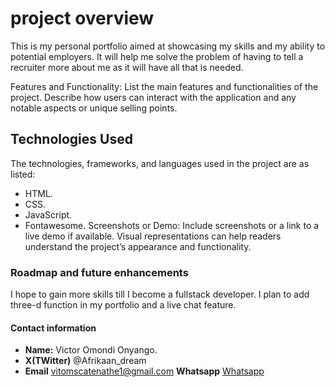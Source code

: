 # project overview

This is my personal portfolio aimed at showcasing my skills and my ability to potential employers.
It will help me  solve the problem of having to tell a recruiter more about me as it will have all that is needed.

Features and Functionality:
List the main features and functionalities of the project. Describe how users can interact with the application and any notable aspects or unique selling points.

## Technologies Used

The technologies, frameworks, and languages used in the project are as listed:

- HTML.
- CSS.
- JavaScript.
- Fontawesome.
Screenshots or Demo:
Include screenshots or a link to a live demo if available. Visual representations can help readers understand the project’s appearance and functionality.

### Roadmap and future enhancements

I hope to gain more skills till I become a fullstack developer.
I plan to add three-d function in my portfolio and a live chat feature.

#### Contact information

-  **Name:**  Victor Omondi Onyango.
-  **X(TWitter)** @Afrikaan_dream
- **Email** <vitomscatenathe1@gmail.com>
**Whatsapp** [Whatsapp](https://wa.me/254799802335)

